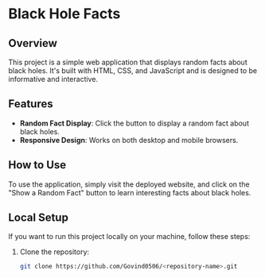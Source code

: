# Black Hole Facts

## Overview
This project is a simple web application that displays random facts about black holes. It's built with HTML, CSS, and JavaScript and is designed to be informative and interactive.

## Features
- **Random Fact Display**: Click the button to display a random fact about black holes.
- **Responsive Design**: Works on both desktop and mobile browsers.

## How to Use
To use the application, simply visit the deployed website, and click on the "Show a Random Fact" button to learn interesting facts about black holes.

## Local Setup
If you want to run this project locally on your machine, follow these steps:

1. Clone the repository:
   ```bash
   git clone https://github.com/Govind0506/<repository-name>.git
